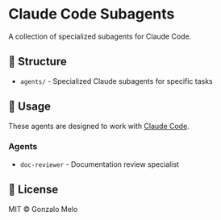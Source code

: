 # Claude Code Subagents

A collection of specialized subagents for Claude Code.

## 📁 Structure

- `agents/` - Specialized Claude subagents for specific tasks

## 🚀 Usage

These agents are designed to work with [Claude Code](https://github.com/anthropics/claude-code).

### Agents

- `doc-reviewer` - Documentation review specialist

## 📄 License

MIT © Gonzalo Melo